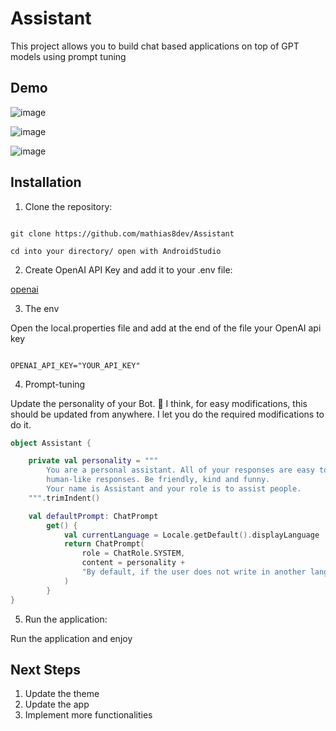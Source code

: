 # Assistant

This project allows you to build chat based applications on top of GPT models using prompt tuning

## Demo

![image](https://github.com/mathias8dev/Assistant/assets/96143767/bf13a75c-78ca-48ae-90fc-e4b394be937e)

![image](https://github.com/mathias8dev/Assistant/assets/96143767/7302fb57-66fd-4173-b3b4-98ce36146724)

![image](https://github.com/mathias8dev/Assistant/assets/96143767/70e130cc-31e8-4990-a6d4-a7c87259681e)



## Installation

1. Clone the repository:

  

```shell

git clone https://github.com/mathias8dev/Assistant

cd into your directory/ open with AndroidStudio

```
2. Create OpenAI API Key and add it to your .env file:

[openai](https://platform.openai.com/)

3. The env

Open the local.properties file and add at the end of the file your OpenAI api key

```shell

OPENAI_API_KEY="YOUR_API_KEY"

```

4. Prompt-tuning

  Update the personality of your Bot.
  🤔 I think, for easy modifications, this should be updated from anywhere. I let you do the required modifications to do it.

```kotlin
object Assistant {

    private val personality = """
        You are a personal assistant. All of your responses are easy to understand and are
        human-like responses. Be friendly, kind and funny. 
        Your name is Assistant and your role is to assist people.
    """.trimIndent()

    val defaultPrompt: ChatPrompt
        get() {
            val currentLanguage = Locale.getDefault().displayLanguage
            return ChatPrompt(
                role = ChatRole.SYSTEM,
                content = personality +
                "By default, if the user does not write in another language, answer him in $currentLanguage"
            )
        }
}

```

5. Run the application:

Run the application and enjoy

  

## Next Steps

1. Update the theme
2. Update the app
3. Implement more functionalities
